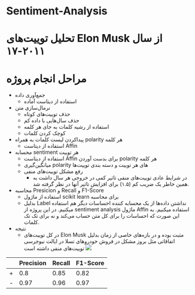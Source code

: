 
# Sentiment-Analysis

# تحلیل توییت‌های Elon Musk از سال ۲۰۱۱-۱۷

# مراحل انجام پروژه

 - جمع‌آوری داده
	 - استفاده از دیتاست آماده
 - نرمال‌سازی متن
	 - حذف توییت‌های کوتاه
	 - حذف سال‌هایی با داده کم
	 - استفاده از رشیه کلمات به جای هر کلمه
	 - کوچک کردن کلمات
 - پیداکردن لیست کلمات به همراه polarity هر کلمه
	 - استفاده از دیتاست Affin
 - محسابه sentiment هر توییت
	 - استفاده از دیتاست Affin برای بدست آوردن polarity هر کلمه
	 - میانگین‌گیری polarity های هر توییت و دسته بندی توییت‌ها
	 - رفع مشکل توییت‌های منفی
		 - در شرایط عادی توییت‌های منفی تاثیر کمی در خروجی هر سال داشت به همین خاطر یک ضریب کم (۱.۵) برای افزایش تاثیر آنها در نظر گرفته شد.
 - محاسبه Presicion و Recall و F1-Score
	 - استفاده از ماژول scikit learn برای محاسبه 
	 - بدلیل Label نداشتن داده‌ها از یک محسابه کننده احساسات دیگر هم استفاده میکنیم. در این پروژه از sentiment analysis ماژول Affin استفاده میکنیم. به این صورت که احساسات را برای کل متن حساب می‌کند و نه برای تک تک کلمات.
 - نتیجه
	 - در کل توییت‌های Elon Musk مثبت بوده و در بازه‌های خاصی از زمان بدلیل اتفاقاتی مثل بروز مشکل در فروش خودرو‌های تسلا در ایالت نیوجرسی توییت‌های منفی داشته است
![
](https://raw.githubusercontent.com/moeb1376/Sentiment-Analysis/master/final.png)


|| Precision | Recall | F1-Score|
|--|--|--|--|
|+|0.8|0.85 |0.82|
|-|0.97|0.96|0.97|
